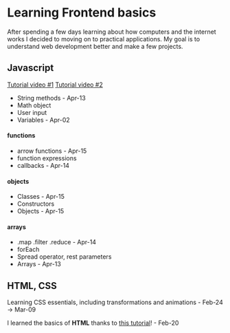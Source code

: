 # Learning Frontend basics

After spending a few days learning about how computers and the internet works
I decided to moving on to practical applications. My goal is to understand
web development better and make a few projects.

## Javascript
[Tutorial video #1](https://www.youtube.com/watch?v=EerdGm-ehJQ)
[Tutorial video #2](https://www.youtube.com/watch?v=lfmg-EJ8gm4)

- String methods - Apr-13
- Math object
- User input
- Variables - Apr-02

#### functions

- arrow functions - Apr-15
- function expressions
- callbacks - Apr-14

#### objects

- Classes - Apr-15
- Constructors
- Objects - Apr-15

#### arrays

- .map .filter .reduce - Apr-14
- forEach
- Spread operator, rest parameters
- Arrays - Apr-13

## HTML, CSS
Learning CSS essentials, including transformations and animations - Feb-24 -> Mar-09

I learned the basics of **HTML** thanks to 
[this tutorial](https://youtu.be/HGTJBPNC-Gw?si=40-EgLgE5XYCWGhq)! - Feb-20